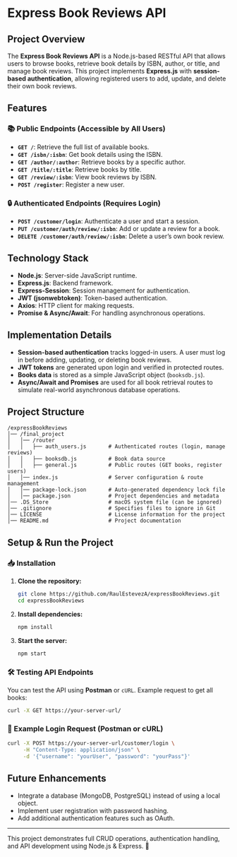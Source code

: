 # Express Book Reviews API

## Project Overview
The **Express Book Reviews API** is a Node.js-based RESTful API that allows users to browse books, retrieve book details by ISBN, author, or title, and manage book reviews. This project implements **Express.js** with **session-based authentication**, allowing registered users to add, update, and delete their own book reviews.

## Features

### 📚 Public Endpoints (Accessible by All Users)
- **`GET /`**: Retrieve the full list of available books.
- **`GET /isbn/:isbn`**: Get book details using the ISBN.
- **`GET /author/:author`**: Retrieve books by a specific author.
- **`GET /title/:title`**: Retrieve books by title.
- **`GET /review/:isbn`**: View book reviews by ISBN.
- **`POST /register`**: Register a new user.

### 🔒 Authenticated Endpoints (Requires Login)
- **`POST /customer/login`**: Authenticate a user and start a session.
- **`PUT /customer/auth/review/:isbn`**: Add or update a review for a book.
- **`DELETE /customer/auth/review/:isbn`**: Delete a user’s own book review.

## Technology Stack
- **Node.js**: Server-side JavaScript runtime.
- **Express.js**: Backend framework.
- **Express-Session**: Session management for authentication.
- **JWT (jsonwebtoken)**: Token-based authentication.
- **Axios**: HTTP client for making requests.
- **Promise & Async/Await**: For handling asynchronous operations.

## Implementation Details
- **Session-based authentication** tracks logged-in users. A user must log in before adding, updating, or deleting book reviews.
- **JWT tokens** are generated upon login and verified in protected routes.
- **Books data** is stored as a simple JavaScript object (`booksdb.js`).
- **Async/Await and Promises** are used for all book retrieval routes to simulate real-world asynchronous database operations.

## Project Structure
```
/expressBookReviews
│── /final_project
│   │── /router
│   │   ├── auth_users.js       # Authenticated routes (login, manage reviews)
│   │   ├── booksdb.js          # Book data source
│   │   ├── general.js          # Public routes (GET books, register users)
│   │── index.js                # Server configuration & route management
│   │── package-lock.json       # Auto-generated dependency lock file
│   │── package.json            # Project dependencies and metadata
│── .DS_Store                   # macOS system file (can be ignored)
│── .gitignore                  # Specifies files to ignore in Git
│── LICENSE                     # License information for the project
│── README.md                   # Project documentation
```

## Setup & Run the Project

### 📥 Installation
1. **Clone the repository:**
   ```bash
   git clone https://github.com/RaulEstevezA/expressBookReviews.git
   cd expressBookReviews
   ```

2. **Install dependencies:**
   ```bash
   npm install
   ```

3. **Start the server:**
   ```bash
   npm start
   ```

### 🛠 Testing API Endpoints
You can test the API using **Postman** or `cURL`. Example request to get all books:
```bash
curl -X GET https://your-server-url/
```

### 📌 Example Login Request (Postman or cURL)
```bash
curl -X POST https://your-server-url/customer/login \
     -H "Content-Type: application/json" \
     -d '{"username": "yourUser", "password": "yourPass"}'
```

## Future Enhancements
- Integrate a database (MongoDB, PostgreSQL) instead of using a local object.
- Implement user registration with password hashing.
- Add additional authentication features such as OAuth.

---

This project demonstrates full CRUD operations, authentication handling, and API development using Node.js & Express. 🚀
